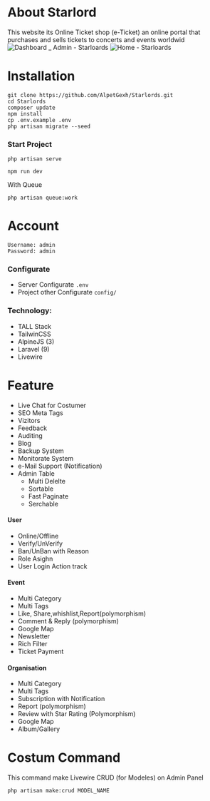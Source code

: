 # About Starlord

This website its Online Ticket shop (e-Ticket) an online portal that purchases and sells tickets to concerts and events worldwid
![Dashboard _ Admin - Starloards](https://user-images.githubusercontent.com/50520333/197030581-88aeaea2-8760-48f1-970f-e8e10e48b873.png)
![Home - Starloards](https://user-images.githubusercontent.com/50520333/197031041-8c3aa1a6-64d2-4a5c-9dfe-65a4da7b9a84.png)


# Installation
```
git clone https://github.com/AlpetGexh/Starlords.git
cd Starlords
composer update
npm install
cp .env.example .env
php artisan migrate --seed
```
### Start Project
``` 
php artisan serve
```
``` 
npm run dev
```
With Queue 
``` 
php artisan queue:work
```

# Account
``` 
Username: admin
Password: admin
```



### Configurate
- Server Configurate `.env`
- Project other Configurate `config/`

### Technology:
- TALL Stack
- TailwinCSS
- AlpineJS (3)
- Laravel (9)
- Livewire


# Feature
- Live Chat for Costumer
- SEO Meta Tags
- Vizitors
- Feedback
- Auditing
- Blog
- Backup System
- Monitorate System 
- e-Mail Support (Notification)
- Admin Table
    - Multi Delelte
    - Sortable
    - Fast Paginate
    - Serchable


#### User
- Online/Offline
- Verify/UnVerify
- Ban/UnBan with Reason
- Role Asighn
- User Login Action track

#### Event
- Multi Category
- Multi Tags
- Like, Share,whishlist,Report(polymorphism)
- Comment & Reply (polymorphism)
- Google Map
- Newsletter
- Rich Filter
- Ticket Payment

#### Organisation
- Multi Category
- Multi Tags
- Subscription with Notification
- Report (polymorphism)
- Review with Star Rating (Polymorphism)
- Google Map
- Album/Gallery

# Costum Command

This command make Livewire CRUD (for Modeles) on Admin Panel

```
php artisan make:crud MODEL_NAME
``` 
